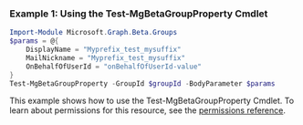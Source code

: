 ### Example 1: Using the Test-MgBetaGroupProperty Cmdlet
```powershell
Import-Module Microsoft.Graph.Beta.Groups
$params = @{
	DisplayName = "Myprefix_test_mysuffix"
	MailNickname = "Myprefix_test_mysuffix"
	OnBehalfOfUserId = "onBehalfOfUserId-value"
}
Test-MgBetaGroupProperty -GroupId $groupId -BodyParameter $params
```
This example shows how to use the Test-MgBetaGroupProperty Cmdlet.
To learn about permissions for this resource, see the [permissions reference](/graph/permissions-reference).
